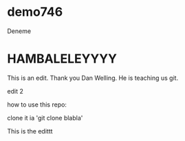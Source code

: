 # demo746
Deneme
# HAMBALELEYYYY
This is an edit.
Thank you Dan Welling.
He is teaching us git.

edit 2 

how to use this repo:

clone it ia 'git clone blabla'

This is the edittt

